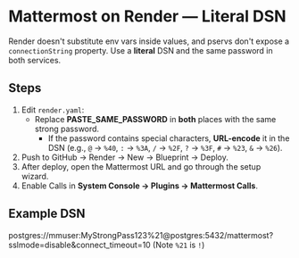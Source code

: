 # Mattermost on Render — Literal DSN

Render doesn't substitute env vars inside values, and pservs don't expose a `connectionString` property.
Use a **literal** DSN and the same password in both services.

## Steps
1) Edit `render.yaml`:
   - Replace **__PASTE_SAME_PASSWORD__** in **both** places with the same strong password.
     - If the password contains special characters, **URL-encode** it in the DSN (e.g., `@` → `%40`, `:` → `%3A`, `/` → `%2F`, `?` → `%3F`, `#` → `%23`, `&` → `%26`).
2) Push to GitHub → Render → New → Blueprint → Deploy.
3) After deploy, open the Mattermost URL and go through the setup wizard.
4) Enable Calls in **System Console → Plugins → Mattermost Calls**.

## Example DSN
postgres://mmuser:MyStrongPass123%21@postgres:5432/mattermost?sslmode=disable&connect_timeout=10
(Note `%21` is `!`)
